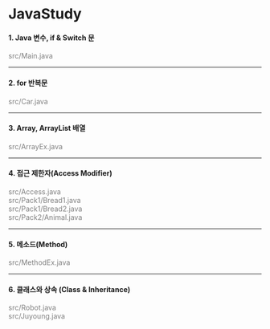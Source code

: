 # JavaStudy

#### 1. Java 변수, if & Switch 문
<span style="color:gray">src/Main.java</span>  



---
#### 2. for 반복문
<span style="color:gray">src/Car.java</span>  


---
#### 3. Array, ArrayList 배열
<span style="color:gray">src/ArrayEx.java</span>  


---
#### 4. 접근 제한자(Access Modifier)
<span style="color:gray">src/Access.java</span>  
<span style="color:gray">src/Pack1/Bread1.java</span>  
<span style="color:gray">src/Pack1/Bread2.java</span>  
<span style="color:gray">src/Pack2/Animal.java</span>  


---
#### 5. 메소드(Method)
<span style="color:gray">src/MethodEx.java</span>    



---
#### 6. 클래스와 상속 (Class & Inheritance)
<span style="color:gray">src/Robot.java</span>    
<span style="color:gray">src/Juyoung.java</span>    
